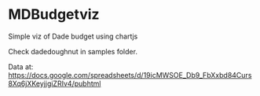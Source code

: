 MDBudgetviz
===========

Simple viz of Dade budget using chartjs

Check dadedoughnut in samples folder.

Data at: https://docs.google.com/spreadsheets/d/19icMWSOE_Db9_FbXxbd84Curs8Xq6jXKeyjjgiZRIv4/pubhtml
